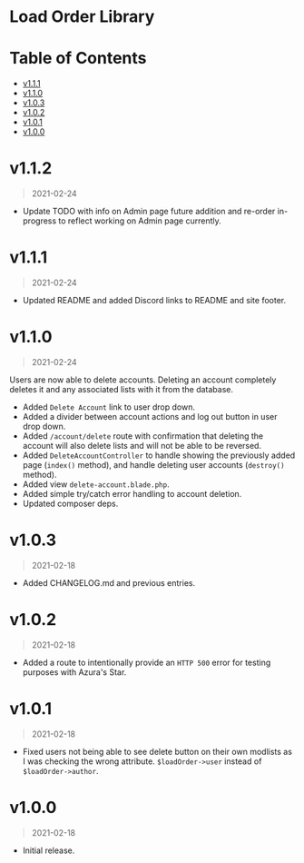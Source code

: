 # Load Order Library

# Table of Contents

<!-- TOC -->

- [v1.1.1](#v111)
- [v1.1.0](#v110)
- [v1.0.3](#v103)
- [v1.0.2](#v102)
- [v1.0.1](#v101)
- [v1.0.0](#v100)

<!-- /TOC -->

# v1.1.2
> 2021-02-24

- Update TODO with info on Admin page future addition and re-order in-progress to reflect working on Admin page currently. 

# v1.1.1
> 2021-02-24

- Updated README and added Discord links to README and site footer.

# v1.1.0
> 2021-02-24

Users are now able to delete accounts. Deleting an account completely deletes it and any associated lists with it from the database. 

- Added `Delete Account` link to user drop down.
- Added a divider between account actions and log out button in user drop down.
- Added `/account/delete` route with confirmation that deleting the account will also delete lists and will not be able to be reversed.
- Added `DeleteAccountController` to handle showing the previously added page (`index()` method), and handle deleting user accounts (`destroy()` method). 
- Added view `delete-account.blade.php`.
- Added simple try/catch error handling to account deletion.
- Updated composer deps.

# v1.0.3
> 2021-02-18

- Added CHANGELOG.md and previous entries.

# v1.0.2
> 2021-02-18

- Added a route to intentionally provide an `HTTP 500` error for testing purposes with Azura's Star.

# v1.0.1 
> 2021-02-18

- Fixed users not being able to see delete button on their own modlists as I was checking the wrong attribute. `$loadOrder->user` instead of `$loadOrder->author`.

# v1.0.0 
> 2021-02-18

- Initial release.